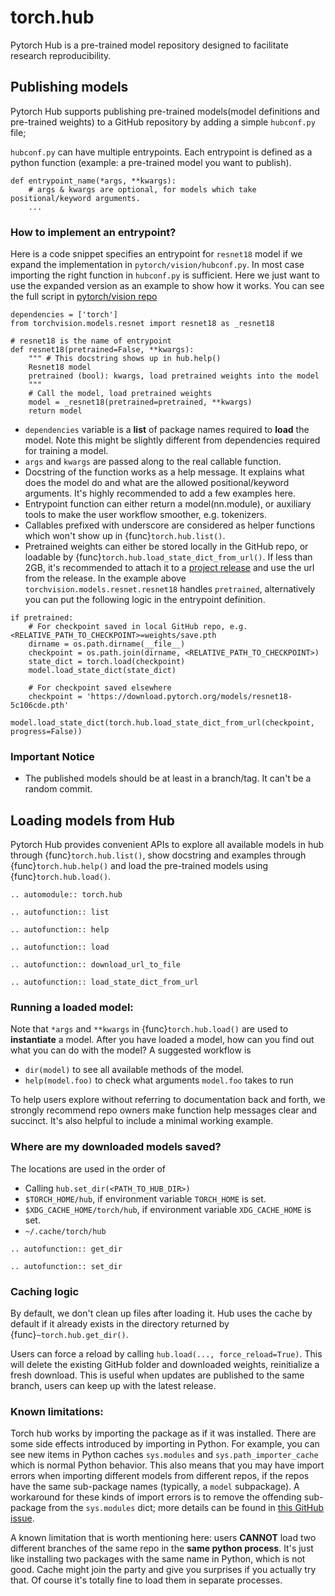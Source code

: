 # torch.hub

Pytorch Hub is a pre-trained model repository designed to facilitate research reproducibility.

## Publishing models

Pytorch Hub supports publishing pre-trained models(model definitions and pre-trained weights)
to a GitHub repository by adding a simple `hubconf.py` file;

`hubconf.py` can have multiple entrypoints. Each entrypoint is defined as a python function
(example: a pre-trained model you want to publish).

```
def entrypoint_name(*args, **kwargs):
    # args & kwargs are optional, for models which take positional/keyword arguments.
    ...
```

### How to implement an entrypoint?

Here is a code snippet specifies an entrypoint for `resnet18` model if we expand
the implementation in `pytorch/vision/hubconf.py`.
In most case importing the right function in `hubconf.py` is sufficient. Here we
just want to use the expanded version as an example to show how it works.
You can see the full script in
[pytorch/vision repo](https://github.com/pytorch/vision/blob/master/hubconf.py)

```
dependencies = ['torch']
from torchvision.models.resnet import resnet18 as _resnet18

# resnet18 is the name of entrypoint
def resnet18(pretrained=False, **kwargs):
    """ # This docstring shows up in hub.help()
    Resnet18 model
    pretrained (bool): kwargs, load pretrained weights into the model
    """
    # Call the model, load pretrained weights
    model = _resnet18(pretrained=pretrained, **kwargs)
    return model
```

- `dependencies` variable is a **list** of package names required to **load** the model. Note this might
  be slightly different from dependencies required for training a model.
- `args` and `kwargs` are passed along to the real callable function.
- Docstring of the function works as a help message. It explains what does the model do and what
  are the allowed positional/keyword arguments. It's highly recommended to add a few examples here.
- Entrypoint function can either return a model(nn.module), or auxiliary tools to make the user workflow smoother, e.g. tokenizers.
- Callables prefixed with underscore are considered as helper functions which won't show up in {func}`torch.hub.list()`.
- Pretrained weights can either be stored locally in the GitHub repo, or loadable by
  {func}`torch.hub.load_state_dict_from_url()`. If less than 2GB, it's recommended to attach it to a [project release](https://help.github.com/en/articles/distributing-large-binaries)
  and use the url from the release.
  In the example above `torchvision.models.resnet.resnet18` handles `pretrained`, alternatively you can put the following logic in the entrypoint definition.

```
if pretrained:
    # For checkpoint saved in local GitHub repo, e.g. <RELATIVE_PATH_TO_CHECKPOINT>=weights/save.pth
    dirname = os.path.dirname(__file__)
    checkpoint = os.path.join(dirname, <RELATIVE_PATH_TO_CHECKPOINT>)
    state_dict = torch.load(checkpoint)
    model.load_state_dict(state_dict)

    # For checkpoint saved elsewhere
    checkpoint = 'https://download.pytorch.org/models/resnet18-5c106cde.pth'
    model.load_state_dict(torch.hub.load_state_dict_from_url(checkpoint, progress=False))
```

### Important Notice

- The published models should be at least in a branch/tag. It can't be a random commit.

## Loading models from Hub

Pytorch Hub provides convenient APIs to explore all available models in hub
through {func}`torch.hub.list()`, show docstring and examples through
{func}`torch.hub.help()` and load the pre-trained models using
{func}`torch.hub.load()`.

```{eval-rst}
.. automodule:: torch.hub
```

```{eval-rst}
.. autofunction:: list
```

```{eval-rst}
.. autofunction:: help
```

```{eval-rst}
.. autofunction:: load
```

```{eval-rst}
.. autofunction:: download_url_to_file
```

```{eval-rst}
.. autofunction:: load_state_dict_from_url
```

### Running a loaded model:

Note that `*args` and `**kwargs` in {func}`torch.hub.load()` are used to
**instantiate** a model. After you have loaded a model, how can you find out
what you can do with the model?
A suggested workflow is

- `dir(model)` to see all available methods of the model.
- `help(model.foo)` to check what arguments `model.foo` takes to run

To help users explore without referring to documentation back and forth, we strongly
recommend repo owners make function help messages clear and succinct. It's also helpful
to include a minimal working example.

### Where are my downloaded models saved?

The locations are used in the order of

- Calling `hub.set_dir(<PATH_TO_HUB_DIR>)`
- `$TORCH_HOME/hub`, if environment variable `TORCH_HOME` is set.
- `$XDG_CACHE_HOME/torch/hub`, if environment variable `XDG_CACHE_HOME` is set.
- `~/.cache/torch/hub`

```{eval-rst}
.. autofunction:: get_dir
```

```{eval-rst}
.. autofunction:: set_dir
```

### Caching logic

By default, we don't clean up files after loading it. Hub uses the cache by default if it already exists in the
directory returned by {func}`~torch.hub.get_dir()`.

Users can force a reload by calling `hub.load(..., force_reload=True)`. This will delete
the existing GitHub folder and downloaded weights, reinitialize a fresh download. This is useful
when updates are published to the same branch, users can keep up with the latest release.

### Known limitations:

Torch hub works by importing the package as if it was installed. There are some side effects
introduced by importing in Python. For example, you can see new items in Python caches
`sys.modules` and `sys.path_importer_cache` which is normal Python behavior.
This also means that you may have import errors when importing different models
from different repos, if the repos have the same sub-package names (typically, a
`model` subpackage). A workaround for these kinds of import errors is to
remove the offending sub-package from the `sys.modules` dict; more details can
be found in [this GitHub issue](https://github.com/pytorch/hub/issues/243#issuecomment-942403391).

A known limitation that is worth mentioning here: users **CANNOT** load two different branches of
the same repo in the **same python process**. It's just like installing two packages with the
same name in Python, which is not good. Cache might join the party and give you surprises if you
actually try that. Of course it's totally fine to load them in separate processes.
